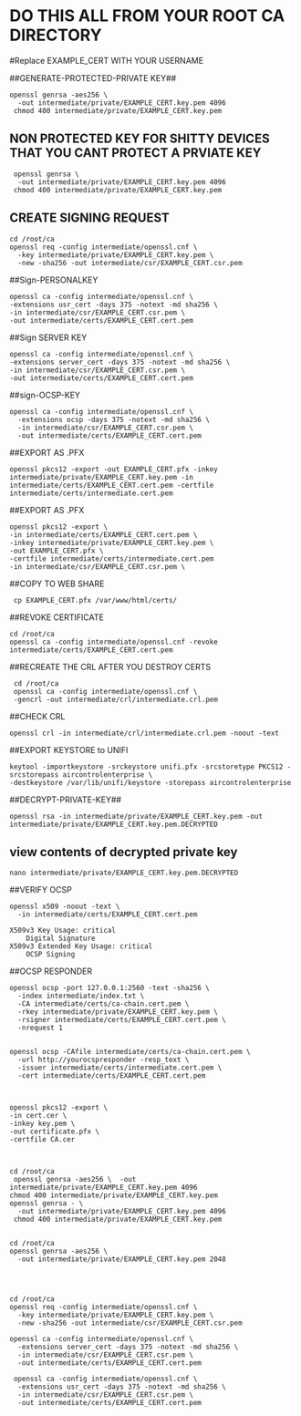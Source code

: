 # DO THIS ALL FROM YOUR ROOT CA DIRECTORY

#Replace EXAMPLE_CERT WITH YOUR USERNAME



##GENERATE-PROTECTED-PRIVATE KEY##

    openssl genrsa -aes256 \
      -out intermediate/private/EXAMPLE_CERT.key.pem 4096
     chmod 400 intermediate/private/EXAMPLE_CERT.key.pem

## NON PROTECTED KEY FOR SHITTY DEVICES THAT YOU CANT PROTECT A PRVIATE KEY

     openssl genrsa \
      -out intermediate/private/EXAMPLE_CERT.key.pem 4096
     chmod 400 intermediate/private/EXAMPLE_CERT.key.pem

## CREATE SIGNING REQUEST

    cd /root/ca
	openssl req -config intermediate/openssl.cnf \
      -key intermediate/private/EXAMPLE_CERT.key.pem \
      -new -sha256 -out intermediate/csr/EXAMPLE_CERT.csr.pem

##Sign-PERSONALKEY

    openssl ca -config intermediate/openssl.cnf \
    -extensions usr_cert -days 375 -notext -md sha256 \
    -in intermediate/csr/EXAMPLE_CERT.csr.pem \
    -out intermediate/certs/EXAMPLE_CERT.cert.pem

##Sign SERVER KEY

	openssl ca -config intermediate/openssl.cnf \
    -extensions server_cert -days 375 -notext -md sha256 \
    -in intermediate/csr/EXAMPLE_CERT.csr.pem \
    -out intermediate/certs/EXAMPLE_CERT.cert.pem

##sign-OCSP-KEY

    openssl ca -config intermediate/openssl.cnf \
      -extensions ocsp -days 375 -notext -md sha256 \
      -in intermediate/csr/EXAMPLE_CERT.csr.pem \
      -out intermediate/certs/EXAMPLE_CERT.cert.pem

##EXPORT AS .PFX

    openssl pkcs12 -export -out EXAMPLE_CERT.pfx -inkey intermediate/private/EXAMPLE_CERT.key.pem -in intermediate/certs/EXAMPLE_CERT.cert.pem -certfile intermediate/certs/intermediate.cert.pem

##EXPORT AS .PFX

    openssl pkcs12 -export \
    -in intermediate/certs/EXAMPLE_CERT.cert.pem \
    -inkey intermediate/private/EXAMPLE_CERT.key.pem \
    -out EXAMPLE_CERT.pfx \
    -certfile intermediate/certs/intermediate.cert.pem
    -in intermediate/csr/EXAMPLE_CERT.csr.pem \

##COPY TO WEB SHARE

     cp EXAMPLE_CERT.pfx /var/www/html/certs/

##REVOKE CERTIFICATE

	cd /root/ca
	openssl ca -config intermediate/openssl.cnf -revoke intermediate/certs/EXAMPLE_CERT.cert.pem


##RECREATE THE CRL AFTER YOU DESTROY CERTS

     cd /root/ca
	 openssl ca -config intermediate/openssl.cnf \
     -gencrl -out intermediate/crl/intermediate.crl.pem



##CHECK CRL

    openssl crl -in intermediate/crl/intermediate.crl.pem -noout -text

##EXPORT KEYSTORE to UNIFI

    keytool -importkeystore -srckeystore unifi.pfx -srcstoretype PKCS12 -srcstorepass aircontrolenterprise \
    -destkeystore /var/lib/unifi/keystore -storepass aircontrolenterprise

##DECRYPT-PRIVATE-KEY##

    openssl rsa -in intermediate/private/EXAMPLE_CERT.key.pem -out intermediate/private/EXAMPLE_CERT.key.pem.DECRYPTED

## view contents of decrypted private key

    nano intermediate/private/EXAMPLE_CERT.key.pem.DECRYPTED

##VERIFY OCSP

    openssl x509 -noout -text \
      -in intermediate/certs/EXAMPLE_CERT.cert.pem

    X509v3 Key Usage: critical
        Digital Signature
    X509v3 Extended Key Usage: critical
        OCSP Signing

##OCSP RESPONDER
    
    openssl ocsp -port 127.0.0.1:2560 -text -sha256 \
      -index intermediate/index.txt \
      -CA intermediate/certs/ca-chain.cert.pem \
      -rkey intermediate/private/EXAMPLE_CERT.key.pem \
      -rsigner intermediate/certs/EXAMPLE_CERT.cert.pem \
      -nrequest 1


    openssl ocsp -CAfile intermediate/certs/ca-chain.cert.pem \
      -url http://yourocspresponder -resp_text \
      -issuer intermediate/certs/intermediate.cert.pem \
      -cert intermediate/certs/EXAMPLE_CERT.cert.pem



    openssl pkcs12 -export \
	-in cert.cer \
	-inkey key.pem \
	-out certificate.pfx \
	-certfile CA.cer



    cd /root/ca
     openssl genrsa -aes256 \  -out intermediate/private/EXAMPLE_CERT.key.pem 4096
    chmod 400 intermediate/private/EXAMPLE_CERT.key.pem
    openssl genrsa - \
      -out intermediate/private/EXAMPLE_CERT.key.pem 4096
     chmod 400 intermediate/private/EXAMPLE_CERT.key.pem


    cd /root/ca
    openssl genrsa -aes256 \
      -out intermediate/private/EXAMPLE_CERT.key.pem 2048




    cd /root/ca
    openssl req -config intermediate/openssl.cnf \
      -key intermediate/private/EXAMPLE_CERT.key.pem \
      -new -sha256 -out intermediate/csr/EXAMPLE_CERT.csr.pem

    openssl ca -config intermediate/openssl.cnf \
      -extensions server_cert -days 375 -notext -md sha256 \
      -in intermediate/csr/EXAMPLE_CERT.csr.pem \
      -out intermediate/certs/EXAMPLE_CERT.cert.pem

     openssl ca -config intermediate/openssl.cnf \
      -extensions usr_cert -days 375 -notext -md sha256 \
      -in intermediate/csr/EXAMPLE_CERT.csr.pem \
      -out intermediate/certs/EXAMPLE_CERT.cert.pem
